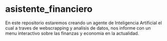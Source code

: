 # asistente_financiero
En este repositorio estaremos creando un agente de Inteligencia Artificial el cual a traves de webscrapping y analisis de datos, nos informe con un menu interactivo sobre las finanzas y economia en la actualidad.
